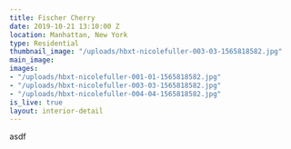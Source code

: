 ```yaml
---
title: Fischer Cherry
date: 2019-10-21 13:10:00 Z
location: Manhattan, New York
type: Residential
thumbnail_image: "/uploads/hbxt-nicolefuller-003-03-1565818582.jpg"
main_image: 
images:
- "/uploads/hbxt-nicolefuller-001-01-1565818582.jpg"
- "/uploads/hbxt-nicolefuller-003-03-1565818582.jpg"
- "/uploads/hbxt-nicolefuller-004-04-1565818582.jpg"
is_live: true
layout: interior-detail
---
```


asdf